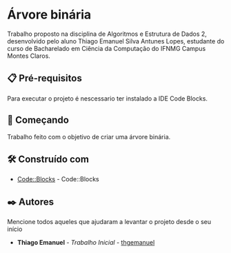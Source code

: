 # Árvore binária

Trabalho proposto na disciplina de Algoritmos e Estrutura de Dados 2, desenvolvido pelo aluno Thiago Emanuel Silva Antunes Lopes, estudante do curso de Bacharelado em Ciência da Computação do IFNMG Campus Montes Claros.

## 📋 Pré-requisitos

Para executar o projeto é nescessario ter instalado a IDE Code Blocks.

## 🚀 Começando

Trabalho feito com o objetivo de criar uma árvore binária.

## 🛠️ Construído com

* [Code::Blocks](https://www.codeblocks.org/) - Code::Blocks

## ✒️ Autores

Mencione todos aqueles que ajudaram a levantar o projeto desde o seu início

* **Thiago Emanuel** - *Trabalho Inicial* - [thgemanuel](https://github.com/thgemanuel)
